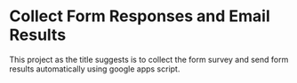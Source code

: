 # Collect Form Responses and Email Results

This project as the title suggests is to collect the form survey and send form results automatically using google apps script. 

